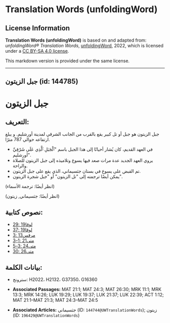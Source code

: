# Translation Words (unfoldingWord)

## License Information

**Translation Words (unfoldingWord)** is based on and adapted from: _unfoldingWord® Translation Words_, [unfoldingWord](https://unfoldingword.org/utw), 2022, which is licensed under a [CC BY-SA 4.0 license](https://creativecommons.org/licenses/by-sa/4.0/legalcode.en).

This markdown version is provided under the same license.



--------------------------------

## جبل الزيتون (id: 144785)

جبل الزيتون
===========

التعريف:
--------

جبل الزيتون هو جبل أو تل كبير يقع بالقرب من الجانب الشرقي لمدينة أورشليم. و يبلغ ارتفاعه حوالي 787 مترًا.

* في العهد القديم، كان يُشار أحيانًا إلى هذا الجبل باسم "ٱلْجَبَلِ ٱلَّذِي عَلَى شَرْقِيِّ أورشليم".
* يروي العهد الجديد عدة مرات صعد فيها يسوع وتلاميذه إلى جبل الزيتون للصلاة والراحة.
* تم القبض على يسوع في بستان جثسيماني، الذي يقع على جبل الزيتون.
* يمكن أيضًا ترجمته إلى "تل الزيتون" أو "جبل شجرة الزيتون".

(انظر أيضًا: ترجمة الأسماء)

(انظر أيضًا: جثسيماني, زيتون)

نصوص كتابية:
------------

* [لوقا19 :29](https://ref.ly/Luke19:29)
* [لوقا19 :37](https://ref.ly/Luke19:37)
* [مرقس13 :3](https://ref.ly/Mark13:3)
* [متى21 :1–3](https://ref.ly/Matt21:1-Matt21:3)
* [متى24 :3–5](https://ref.ly/Matt24:3-Matt24:5)
* [متى26 :30](https://ref.ly/Matt26:30)

بيانات الكلمة:
--------------

* سترونج: H2022، H2132، G37350، G16360

* **Associated Passages:** MAT 21:1; MAT 24:3; MAT 26:30; MRK 11:1; MRK 13:3; MRK 14:26; LUK 19:29; LUK 19:37; LUK 21:37; LUK 22:39; ACT 1:12; MAT 21:1–MAT 21:3; MAT 24:3–MAT 24:5
* **Associated Articles:** جثسيماني (ID: `144744@UWTranslationWords`); زيتون (ID: `196429@UWTranslationWords`)


